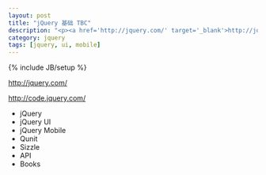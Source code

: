 ```yaml
---
layout: post
title: "jQuery 基础 TBC"
description: "<p><a href='http://jquery.com/' target='_blank'>http://jquery.com/</a></p><ul><li>jQuery</li><li>jQuery UI</li><li>jQuery Mobile</li><li>Qunit</li><li>Sizzle</li><li>API</li><li>Books</li></ul>"
category: jquery
tags: [jquery, ui, mobile]
---
```

{% include JB/setup %}

http://jquery.com/

http://code.jquery.com/

* jQuery
* jQuery UI
* jQuery Mobile
* Qunit
* Sizzle
* API
* Books
